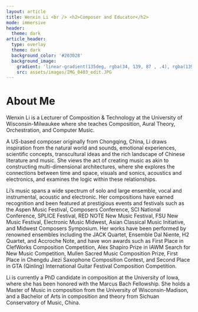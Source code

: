```yaml
---
layout: article
title: Wenxin Li <br /> <h2>Composer and Educator</h2> 
mode: immersive
header:
  theme: dark
article_header:
  type: overlay
  theme: dark
  background_color: '#203028'
  background_image:
    gradient: 'linear-gradient(135deg, rgba(34, 139, 87 , .4), rgba(139, 34, 139, .4))'
    src: assets/images/IMG_0403_edit.JPG
---
```


<!--
---
layout: article
title: Wenxin Li 
mode: immersive
header:
  theme: dark
article_header:
  type: cover
  image:
    src: assets/images/IMG_0403_edit.JPG
---
-->
# About Me
Wenxin Li is a Lecturer of Composition & Technology at the University of Wisconsin-Milwaukee where she teaches Composition, Aural Theory, Orchestration, and Computer Music.

A US-based composer originally from Chongqing, China, Li draws inspiration from the natural world and sounds, emotional experiences, scientific concepts, transcultural ideas and the rich landscape of Chinese literature and music. She views the act of creating music as akin to constructing multi-dimensional architectures, where she explores the connections between time and space, visuals and sonics, acoustics and electronics, and examines the logic within these relationships.

Li’s music spans a wide spectrum of solo and large ensemble, vocal and instrumental, acoustic and electronic. Her compositions have earned recognition and been featured at prestigious events and festivals such as the Aspen Music Festival, Composers Conference, SCI National Conference, SPLICE Festival, RED NOTE New Music Festival, FSU New Music Festival, Electronic Music Midwest, Asian Classical Music Initiative, and Midwest Composers Symposium. Her works have been performed by renowned ensembles including the JACK Quartet, Ensemble Dal Niente, H2 Quartet, and Accroche Note, and have won awards such as First Place in ClefWorks Composition Competition, Alex Shapiro Prize in IAWM Search for New Music Competition, Mullen Sacred Music Composition Prize, First Place in Chengdu Jiezi Saxophone Composition Contest, and Second Place in GTA (Qinling) International Guitar Festival Composition Competition.

Li is currently a PhD candidate in composition at the University of Iowa, where she has been honored with the Marcus Bach Fellowship. She holds a Master of Music in composition from the University of Wisconsin-Madison, and a Bachelor of Arts in composition and theory from Sichuan Conservatory of Music, China.
